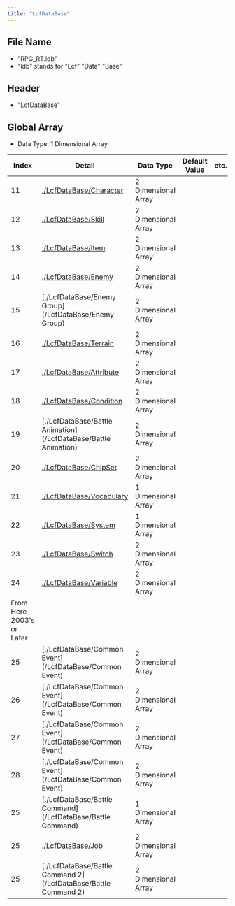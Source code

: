 ```yaml
---
title: "LcfDataBase"
---
```

## File Name

-   "RPG_RT.ldb"
-   "ldb" stands for "Lcf" "Data" "Base"

## Header

-   "LcfDataBase"

## Global Array

-   Data Type: 1 Dimensional Array

| Index                     | Detail                                                          | Data Type           | Default Value | etc. |
|---------------------------|-----------------------------------------------------------------|---------------------|---------------|------|
| 11                        | [./LcfDataBase/Character](/LcfDataBase/Character)               | 2 Dimensional Array |               |      |
| 12                        | [./LcfDataBase/Skill](/LcfDataBase/Skill)                       | 2 Dimensional Array |               |      |
| 13                        | [./LcfDataBase/Item](/LcfDataBase/Item)                         | 2 Dimensional Array |               |      |
| 14                        | [./LcfDataBase/Enemy](/LcfDataBase/Enemy)                       | 2 Dimensional Array |               |      |
| 15                        | [./LcfDataBase/Enemy Group](/LcfDataBase/Enemy Group)           | 2 Dimensional Array |               |      |
| 16                        | [./LcfDataBase/Terrain](/LcfDataBase/Terrain)                   | 2 Dimensional Array |               |      |
| 17                        | [./LcfDataBase/Attribute](/LcfDataBase/Attribute)               | 2 Dimensional Array |               |      |
| 18                        | [./LcfDataBase/Condition](/LcfDataBase/Condition)               | 2 Dimensional Array |               |      |
| 19                        | [./LcfDataBase/Battle Animation](/LcfDataBase/Battle Animation) | 2 Dimensional Array |               |      |
| 20                        | [./LcfDataBase/ChipSet](/LcfDataBase/ChipSet)                   | 2 Dimensional Array |               |      |
| 21                        | [./LcfDataBase/Vocabulary](/LcfDataBase/Vocabulary)             | 1 Dimensional Array |               |      |
| 22                        | [./LcfDataBase/System](/LcfDataBase/System)                     | 1 Dimensional Array |               |      |
| 23                        | [./LcfDataBase/Switch](/LcfDataBase/Switch)                     | 2 Dimensional Array |               |      |
| 24                        | [./LcfDataBase/Variable](/LcfDataBase/Variable)                 | 2 Dimensional Array |               |      |
| From Here 2003's or Later |                                                                 |                     |               |      |
| 25                        | [./LcfDataBase/Common Event](/LcfDataBase/Common Event)         | 2 Dimensional Array |               |      |
| 26                        | [./LcfDataBase/Common Event](/LcfDataBase/Common Event)         | 2 Dimensional Array |               |      |
| 27                        | [./LcfDataBase/Common Event](/LcfDataBase/Common Event)         | 2 Dimensional Array |               |      |
| 28                        | [./LcfDataBase/Common Event](/LcfDataBase/Common Event)         | 2 Dimensional Array |               |      |
| 25                        | [./LcfDataBase/Battle Command](/LcfDataBase/Battle Command)     | 1 Dimensional Array |               |      |
| 25                        | [./LcfDataBase/Job](/LcfDataBase/Job)                           | 2 Dimensional Array |               |      |
| 25                        | [./LcfDataBase/Battle Command 2](/LcfDataBase/Battle Command 2) | 2 Dimensional Array |               |      |
